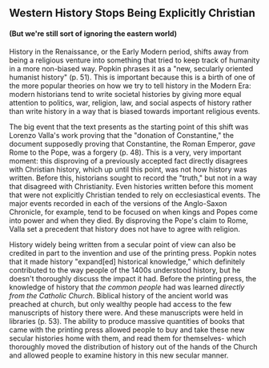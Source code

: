 ## Western History Stops Being Explicitly Christian
#### (But we're still sort of ignoring the eastern world)

History in the Renaissance, or the Early Modern period, shifts away from being a religious venture into something that tried to keep track of humanity in a more non-biased way. Popkin phrases it as a "new, secularly oriented humanist history" (p. 51). This is important because this is a birth of one of the more popular theories on how we try to tell history in the Modern Era: modern historians tend to write societal histories by giving more equal attention to politics, war, religion, law, and social aspects of history rather than write history in a way that is biased towards important religious events.

The big event that the text presents as the starting point of this shift was Lorenzo Valla's work proving that the "donation of Constantine," the document supposedly proving that Constantine, the Roman Emperor, _gave_ Rome to the Pope, was a forgery (p. 48). This is a very, very important moment: this disproving of a previously accepted fact directly disagrees with Christian history, which up until this point, was not how history was written. Before this, historians sought to record the "truth," but not in a way that disagreed with Christianity. Even histories written before this moment that were not explicitly Christian tended to rely on ecclesiastical events. The major events recorded in each of the versions of the Anglo-Saxon Chronicle, for example, tend to be focused on when kings and Popes come into power and when they died. By disproving the Pope's claim to Rome, Valla set a precedent that history does not have to agree with religion.

History widely being written from a secular point of view can also be credited in part to the invention and use of the printing press. Popkin notes that it made history "expand[ed] historical knowledge," which definitely contributed to the way people of the 1400s understood history, but he doesn't thoroughly discuss the impact it had. Before the printing press, the knowledge of history that _the common people_ had was learned _directly from the Catholic Church_. Biblical history of the ancient world was preached at church, but only wealthy people had access to the few manuscripts of history there were. And these manuscripts were held in libraries (p. 53). The ability to produce massive quantities of books that came with the printing press allowed people to buy and take these new secular histories home with them, and read them for themselves- which thoroughly moved the distribution of history out of the hands of the Church and allowed people to examine history in this new secular manner.
